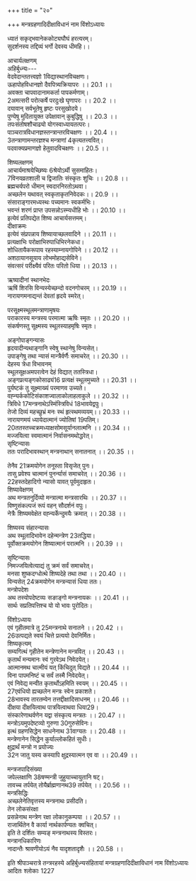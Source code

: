 +++
title = "२०"

+++
मन्त्रग्रहणादिदीक्षाविधानं नाम विंशोऽध्यायः  
  
ध्यातं सकृद्भवानेककोट्यघौघं हरत्यरम्।  
सुदर्शनस्य तद्दिव्यं भर्गो देवस्य धीमहि।।  
  
आचार्यलक्षणम्  
अहिर्बुध्न्यः---  
वेदवेदान्ततत्त्वज्ञो 1विद्यास्थानविचक्षणः।  
ऊहापोहविधानज्ञो दैवपित्र्यक्रियापरः ।। 20.1 ।।  
अवक्ता चापवादानामकर्ता पापकर्मणाम्।  
2अमत्सरी परोत्कर्षे परदुःखे घृणापरः ।। 20.2 ।।  
दयावान् सर्वभूतेषु हृष्टः परसुखोदये।  
पुण्येषु मुदितायुक्त उपेक्षावान् कुबुद्धिषु ।। 20.3 ।।  
तपःसंतोषशौचाढ्यो योगस्वाध्यायतत्परः।  
पाञ्चरात्रविधानज्ञस्तन्त्रान्तरविचक्षणः ।। 20.4 ।।  
3तन्त्राणामन्तरज्ञश्च मन्त्राणां 4कृत्यतत्त्ववित्।  
पदवाक्यप्रमाणज्ञो हेतुवादविचक्षणः ।। 20.5 ।।  

[^1]: विद्यास्नातो विचक्षणः D  

[^2]: अमत्सरः A B C  

[^3]: मन्त्राणामन्तरङ्गश्च E F  

[^4]: ऐक्य E.F  
सामान्यस्यापवादस्य वेत्ता यन्त्रविचक्षणः।  
कुण्डमण्डलभेदज्ञः 5क्रियाकारविचक्षणः ।। 20.6 ।।  
अध्यात्मज्ञानकुशलः शान्तो दान्तो जितेन्द्रियः।  
सदन्ववायसंभूत आचार्यो नाम वैष्णवः ।। 20.7 ।।  
  
शिष्यलक्षणम्  
आचार्यमाश्रयेच्छिष्यः 6श्रेयोऽर्थी सुसमाहितः।  
7विनयव्रतशाली च द्विजातिः संस्कृतः शुचिः ।। 20.8 ।।  
ब्रह्मचर्यपरो धीमान् स्वदारनिरतोऽथवा।  
अच्छलेन यथावत् स्वकृताकृतनिवेदकः।। 20.9 ।।  
संसाराङ्गारमध्यस्थः पच्यमानः स्वकर्मभिः।  
भवन्तं शरणं प्राप्त उपसन्नोऽस्म्यधीहि भोः ।। 20.10 ।।  
इत्येवं प्रतिपद्येत शिष्य आचार्यसत्तमम्।  
दीक्षाक्रमः  
इत्येवं संप्रपन्नाय शिष्यायाच्छलवादिने ।। 20.11 ।।  
प्रत्यक्षाभिः परोक्षाभिरुपाधिभिरनेकधा।  
शोधितायैकरूपाय रहस्याम्नायगोपिने ।। 20.12 ।।  
अशठायानसूयाय लोभमोहाद्यसेविने।  
संवत्सरं परीक्ष्यैवं परितः परितो धिया ।। 20.13 ।।  

[^5]: क्रियाकार्य B  

[^6]: श्रोत्रियोऽर्थी समाहितः A B C E F  

[^7]:  विनयी E F  
निष्कम्पाय वदेद्विद्यां यावती यादृशी च सा।  
अङ्गन्यासकरन्यासौ  
मातृकामादितो8 देवीं विन्यसेद्वपुषि स्वके ।। 20.14 ।।  
9अङ्गन्यासकरन्यासौ मन्त्रवर्णैः समाचरेत्।  
मृजेत् प्रकोष्ठमेकैकं त्रिर्मन्त्रेण त्रिरूपिणा ।। 20.15 ।।  
एवं पाणितलद्वन्द्वमङ्गुलीष्वथ विन्यसेत्।  
उभाभ्यां मध्यमाग्राभ्यामुभयस्मिंस्तलद्वये ।। 20.16 ।।  
तारकं तारिकां लक्ष्मीं प्रणवाद्यन्तगां न्यसेत्।  
प्रणवाद्यन्तगं सोमं मध्यमेङ्गुष्ठपर्वणि ।। 20.17 ।।  
सबिन्दुं विन्यसेत् प्राणमेवं तर्जनिपर्वणि।  
न्यसेद्वर्णास्तृतीयादीनङ्गुल्यन्तरपर्वसु ।। 20.18 ।।  
लाङ्गलं परमास्त्रं तु न्यसेदूर्ध्वाङ्गुलीष्वथ।  
  
ऋष्यादीनां स्थानभेदः  
ऋषिं शिरसि विन्यस्येच्छन्दो वदनगोचरम् ।। 20.19 ।।  
नारायणमनाद्यन्तं देवतां हृदये स्मरेत्।  
  
परसूक्ष्मस्थूलमन्त्राणामृषयः  
पराकारस्य मन्त्रस्य परमात्मा ऋषिः स्मृतः ।। 20.20 ।।  
संकर्षणस्तु सूक्ष्मस्य स्थूलस्याहमृषिः स्मृतः।  

[^8]: अभितो D. 9. हस्तन्यास All MSS  
सुदर्शनमन्त्रस्याथर्वणवेदसारतमत्वम्  
अथर्वाङ्गिरसो नाम पञ्च शाखा महामुने ।। 20.21 ।।  
तासु त्वन्तर्हितो दिव्यः कृतान्तो मन्त्रराट् स्वयम्।  
संकर्षमाज्ञया अहिर्बुध्न्येन तदुद्धरणम्  
मया त्रेतायुगादौ तु तप्त्वा वर्षायुतं तपः ।। 20.22 ।।  
दिव्यात् संकर्षणादेशात् परमेण समाधिना।  
सर्व आथर्वणो वेदो मथितस्तु शनैः शनैः ।। 20.23 ।।  
मथ्यमानात् ततस्तस्माद् दध्नो घृतमिवोद्धृतः10।  
मन्त्रोऽयं सपरीवारः साङ्गोपाङ्गः सनातनः ।। 20.24 ।।  
स्थूलस्य मन्त्रनाथस्य ततो मामृषिमूचिरे।  
दैवी ब्राह्मी तथार्षी च गायत्री छन्द उच्यते ।। 20.25 ।।  
परः सूक्ष्मस्तथा स्थूलः परमात्मा च देवता।  
देहे संहारन्यासक्रमः  
विन्यसेदथ गात्रेषु मन्त्रनाथ सनातनम् ।। 20.26 ।।  
परसूक्ष्मादिभावेन सोमार्कानलदीधितिम्11।  
प्रणवादित्रयं मूर्ध्नि ललाटे सोममेव च ।। 20.27 ।।  
आस्ये सूर्यं गले स्रां च हृदिं रं नाभिगं तु हुं12।  
13मूलाधारे तु फट्कारं तारादित्रितयं हृदि ।। 20.28 ।।  

[^10]: उद्गतम् D; उद्धृतम् A B C E F  

[^11]: दीपितम् D  

[^12]: हम् D  

[^13]: मूलाधारेऽथ D.  
नाभौ 14समूलगं हं च पादयोः स्रां च रं हृदि।  
हुं वक्त्रे फट् शिरोदेशे ततः सर्वात्मना क्रिया15।।  
  
अङ्गोपाङ्गन्यासः  
हृदयादीन्यथाङ्गानि स्वेषु स्थानेषु विन्यसेत्।  
उपाङ्गेषु तथा न्यासं मान्त्रैर्वर्णैः समाचरेत् ।। 20.30 ।।  
देहस्य त्रेधा विभावनम्  
स्थूलसूक्षअमपरत्वेन देहं विद्यात् ततस्त्रिधा।  
अङ्गप्रत्यङ्गकोसाढ्यं16 प्रत्यक्षं स्थूलमुच्यते ।। 20.31 ।।  
पुर्यष्टकं तु सूक्ष्माख्यं परमाणव उच्यते।  
वह्न्यर्ककोटिसंकाशज्वालाकोलाहलाकुले ।। 20.32 ।।  
त्रिविधे 17मन्त्रनाथेऽस्मिंस्त्रिविधं 18भावयेद्वपुः।  
तेजो दिव्यं महच्छुभ्रं मनः स्थं हृत्स्थमव्ययम्।। 20.33 ।।  
नारायणमयं ध्यायेदात्मानं ज्योतिषां 19पतिम्।  
20ततस्तच्चक्रमध्याक्षसोमसूर्यानलात्मनि ।। 20.34 ।।  
मज्जयित्वा स्वमात्मानं निर्वासनमथोद्धरेत्।  
सृष्टिन्यासः  
ततः परादिभावस्थान् मन्त्रनाथान् सनातनात् ।। 20.35 ।।  

[^14]:  समारुगम् A B C E F; समूरुगम् D  

[^15]: त्रिधा D E  

[^16]: केशाढ्यम् D  

[^17]: मन्त्रराजे A B C E F  

[^18]: व्यापयेत् D  

[^19]: परम् D  

[^20]: ततस्तच्चक्रमध्याक्षं A B C E F  
  
तेनैव 21क्रमयोगेन तनूस्ता विसृजेत् पुनः।  
तासु प्रवेश्य चात्मानं पुनर्न्यासं समाचरेत् ।। 20.36 ।।  
22हस्तदेहादिगो न्यासो यावत् पूर्वमुदाहृतः।  
शिष्यावेक्षणम्  
अथ मन्त्रतनुर्दिव्यो मन्त्रात्मा मन्त्रसारथिः ।। 20.37 ।।  
विष्णुसंकल्पजं रूपं वहन् सौदर्शनं वपुः।  
नेत्रैः शिष्यमवेक्षेत वह्न्यर्केन्दुमयैः क्रमात् ।। 20.38 ।।  
  
शिष्यस्य संहारन्यासः  
अथ स्थूलादिभावेन दहेन्मन्त्रेण 23तद्धिया।  
पूर्वोक्तक्रमयोगेन शिष्यात्मानं परात्मनि ।। 20.39 ।।  
  
सृष्टिन्यासः  
निमज्जयित्वेत्याद्यं तु क्रमं सर्वं समाचरेत्।  
मनसा शुष्कदग्धोत्थे शिष्यदेहे तथा तथा ।। 20.40 ।।  
विन्यसेत् 24क्रमयोगेन मन्त्रन्यासं धिया ततः।  
मन्त्रोपदेशः  
अथ तस्योपदेष्टव्यः सङाङ्गो मन्त्रनायकः ।। 20.41 ।।  
सार्थः सप्रतिपत्तिश्च यो यो भावः पुरोदितः।  

[^21]:  चक्रयोगेन A B C E F  

[^22]:  हस्तदेहादिको A B C E F  

[^23]: तं धिया A B C E F  

[^24]:  क्रमशोऽङ्गेन B C E F  
  
विंशोऽध्यायः  
एवं गृहीतमात्रे तु 25मन्त्रनाथे सनातने ।। 20.42 ।।  
26उत्पद्यते स्वयं चित्ते प्रत्ययो देवनिर्मितः।  
शिष्यकृत्यम्  
सम्यगित्थं गृहीतेन मन्त्रेणानेन मन्त्रवित् ।। 20.43 ।।  
कृतार्थं मन्यमानः स्वं गुरवेऽथ निवेदयेत्।  
आत्मानमथ चात्मीयं यत् किंचिदुत् विद्यते ।। 20.44 ।।  
विना पापमनिष्टं च सर्वं तस्मै निवेदयेत्।  
एवं निवेद्य मन्वीत कृतार्थोऽहमिति स्वयम् ।। 20.45 ।।  
27एवंधियो ह्यच्छलेन मन्त्रः स्वेन प्रकाशते।  
28भावस्य तारतम्येन तत्तद्दीक्षादिसाधनम् ।। 20.46 ।।  
दीक्षया दीक्षयित्वाथ पात्रयित्वाथवा धिया29।  
संस्कारेणाथर्वणेन यद्वा संस्कृत्य मन्त्रतः ।। 20.47 ।।  
मन्त्रोऽयमुपदेष्टव्यो गुरुणा 30गुरुसेविनः।  
इत्थं ग्रहणसिद्धेन साधनेनाथ 31वाग्यतः ।। 20.48 ।।  
मन्त्रेणानेन सिद्धेन कुर्याल्लोकहितं सुधीः।  
क्षुद्रार्थं मन्त्रो न प्रयोज्यः  
32न जातु यस्य कस्यापि क्षुद्रस्यात्मन एव वा ।। 20.49 ।।  

[^25]: मन्त्रराजे A B C  

[^26]: उत्पाद्यते B C E  

[^27]: एवं ध्यात्वा ह्यच्छलेन मन्त्रं स्वेन प्रकाशयेत् A B C E F  

[^28]: चलस्य A B C; छलस्य E F  

[^29]: अथ पात्रया A B C  

[^30]: गुरुसेविना E  

[^31]: वान्यतः A B C  

[^32]: न जात्वेकस्य D  
लौकिकेऽर्थे विधिः कार्यः 33क्षुद्रकृत्यं हि तत् स्मृतम्।  
मन्त्रप्रयोगविषयाः  
त्रैलोक्यस्याथ रक्षायै भुवश्चक्रस्य वा कृते ।। 20.50 ।।  
राष्ट्रस्य वाथ राज्ञो वा राजमात्रस्य वा कृते।  
भावायैव विधिः कार्यो नैवाभावाय कर्हिचित् ।। 20.51 ।।  
पुरश्चरणार्थप्रदेशविधिः  
पर्वताग्रे नदीतीरे विष्णोरायतनेऽपि वा34।  
ऋषीणामाश्रमे वापि सिद्धानामालयेऽपि वा35।। 20.52 ।।  
गवामायतने वापि वह्न्यायतन एव वा।  
कृच्छ्रादिभिः शरीरशोधनम्  
त्रिभिः कृच्छ्रैर्विशोध्य स्वं गायत्रीनियुतेन वा।। 20.53 ।।  
त्रिभिर्वा ब्रह्मकूर्चोत्थैः स्नानैः सात्त्वतचोदितैः।  
पुरश्चरणाङ्गनियमाः  
अहरेकं हरेर्बिम्बमापादमवलोकयेत्36।। 20.54 ।।  
ततो भैक्षहविष्याशी यावकेनोत वर्तयेत्।  
37पयोव्रतो हविष्याशी यथा वा शक्नुयान्नरः ।। 20.55 ।।  

[^33]:  क्षयकृत्यम् A B C E F  

[^34]: अथवा D  

[^35]: अयतेऽपि वा D  

[^36]:  आपीठमवलोकयेत् D  

[^37]:  A B C omit this line  
  
मन्त्रजपादिसंख्या  
जपेल्लक्षाणि 38षण्मन्त्री जुहुयाच्चायुतानि षट्।  
तावच्च तर्पयेत् तोयैर्ब्राह्मणानथ39 तर्पयेत् ।। 20.56 ।।  
मन्त्रसिद्धिः  
अच्छलेनेतिवृत्तस्य मन्त्रनाथः प्रसीदति।  
तेन लोकसंरक्षा  
प्रसन्नेनाथ मन्त्रेण रक्षा लोकानुकम्पया ।। 20.57 ।।  
राजार्थितेन वै कार्या नार्थकार्पण्यतः क्वचित्।  
इति ते दर्शितः सम्यङ् मन्त्रनाथस्य विस्तरः।  
मन्त्रानधिकारिणः  
नादान्तैः श्रावणीयोऽयं नैव यादृशतादृशैः ।। 20.58 ।।  
  
इति श्रीपाञ्चरात्रे तन्त्ररहस्ये अहिर्बुध्न्यसंहितायां मन्त्रग्रहणादिदीक्षाविधानं नाम विंशोऽध्यायः  
आदितः श्लोकाः 1227  

[^38]:  तन्मन्त्री D.  

[^39]:  ब्राह्मणानपि A B C E F